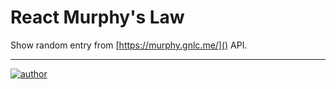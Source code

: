 # React Murphy's Law

Show random entry from [https://murphy.gnlc.me/]() API.

---

[![author](https://img.shields.io/badge/author-iamgnlc-blueviolet)](https://github.com/iamgnlc)
